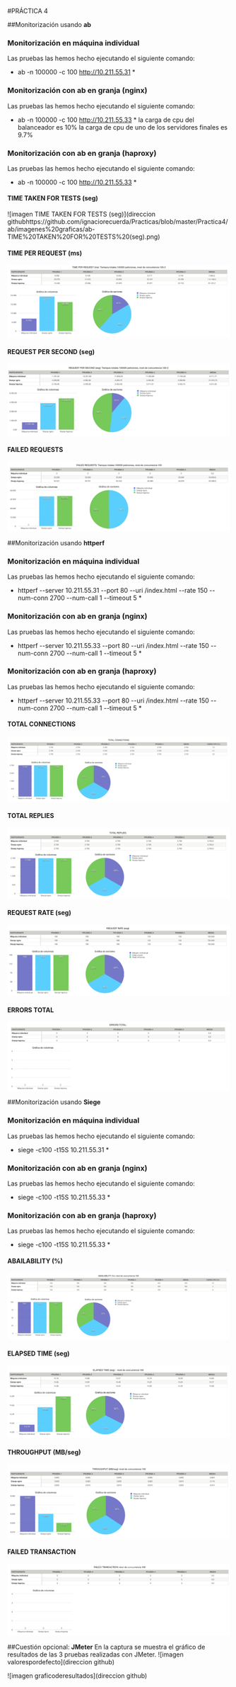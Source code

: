 #PRÁCTICA 4

##Monitorización usando **ab**
### Monitorización en **máquina individual**
Las pruebas las hemos hecho ejecutando el siguiente comando:
* ab -n 100000 -c 100 http://10.211.55.31 *

### Monitorización con **ab** en **granja (nginx)**
Las pruebas las hemos hecho ejecutando el siguiente comando:
* ab -n 100000 -c 100 http://10.211.55.33 *
la carga de cpu del balanceador es 10%
la carga de cpu de uno de los servidores finales es 9.7%

### Monitorización con **ab** en **granja (haproxy)**
Las pruebas las hemos hecho ejecutando el siguiente comando:
* ab -n 100000 -c 100 http://10.211.55.33 *

#### TIME TAKEN FOR TESTS (seg)
![imagen TIME TAKEN FOR TESTS (seg)](direccion githubhttps://github.com/ignaciorecuerda/Practicas/blob/master/Practica4/ab/imagenes%20graficas/ab-TIME%20TAKEN%20FOR%20TESTS%20(seg).png)

#### TIME PER REQUEST (ms)
![imagen TIME PER REQUEST (ms)](https://github.com/ignaciorecuerda/Practicas/blob/master/Practica4/ab/imagenes%20graficas/ab-TIME%20PER%20REQUEST%20(ms).png)

#### REQUEST PER SECOND (seg)
![imagen REQUEST PER SECOND (seg)](https://github.com/ignaciorecuerda/Practicas/blob/master/Practica4/ab/imagenes%20graficas/ab-REQUEST%20PER%20SECOND%20(seg).png)

#### FAILED REQUESTS
![imagen FAILED REQUESTS](https://github.com/ignaciorecuerda/Practicas/blob/master/Practica4/ab/imagenes%20graficas/ab-FAILED%20REQUESTS.png) 




##Monitorización usando **httperf**
### Monitorización en **máquina individual**
Las pruebas las hemos hecho ejecutando el siguiente comando:
* httperf --server 10.211.55.31 --port 80 --uri /index.html --rate 150 --num-conn 2700 --num-call 1 --timeout 5 *

### Monitorización con **ab** en **granja (nginx)**
Las pruebas las hemos hecho ejecutando el siguiente comando:
* httperf --server 10.211.55.33 --port 80 --uri /index.html --rate 150 --num-conn 2700 --num-call 1 --timeout 5 *

### Monitorización con **ab** en **granja (haproxy)**
Las pruebas las hemos hecho ejecutando el siguiente comando:
* httperf --server 10.211.55.33 --port 80 --uri /index.html --rate 150 --num-conn 2700 --num-call 1 --timeout 5 *

#### TOTAL CONNECTIONS
![imagen TOTAL CONNECTIONS](https://github.com/ignaciorecuerda/Practicas/blob/master/Practica4/httperf/imagenes%20graficas/httperf-TOTAL%20CONNECTIONS.png)

#### TOTAL REPLIES
![imagen TOTAL REPLIES](https://github.com/ignaciorecuerda/Practicas/blob/master/Practica4/httperf/imagenes%20graficas/httperf-TOTAL%20REPLIES.png)

#### REQUEST RATE (seg)
![imagen REQUEST RATE](https://github.com/ignaciorecuerda/Practicas/blob/master/Practica4/httperf/imagenes%20graficas/httperf-REQUEST%20RATE%20(seg).png)

#### ERRORS TOTAL
![imagen ERRORS TOTAL](https://github.com/ignaciorecuerda/Practicas/blob/master/Practica4/httperf/imagenes%20graficas/httperf-ERRORS%20TOTAL.png)




##Monitorización usando **Siege**
### Monitorización en **máquina individual**
Las pruebas las hemos hecho ejecutando el siguiente comando:
* siege -c100 -t15S 10.211.55.31 *

### Monitorización con **ab** en **granja (nginx)**
Las pruebas las hemos hecho ejecutando el siguiente comando:
* siege -c100 -t15S 10.211.55.33 *

### Monitorización con **ab** en **granja (haproxy)**
Las pruebas las hemos hecho ejecutando el siguiente comando:
* siege -c100 -t15S 10.211.55.33 *

#### ABAILABILITY (%)
![imagen ABAILABILITY](https://github.com/ignaciorecuerda/Practicas/blob/master/Practica4/siege/imagenes%20graficas/siege-ABAILABILITY%20(%25).png)

#### ELAPSED TIME (seg)
![imagen ELAPSED TIME](https://github.com/ignaciorecuerda/Practicas/blob/master/Practica4/siege/imagenes%20graficas/siege-ELAPSED%20TIME%20(seg).png)

#### THROUGHPUT (MB/seg)
![imagen THROUGHPUT](https://github.com/ignaciorecuerda/Practicas/blob/master/Practica4/siege/imagenes%20graficas/siege-THROUGHPUT%20(MB:seg).png)

#### FAILED TRANSACTION
![imagen FAILED TRANSACTION](https://github.com/ignaciorecuerda/Practicas/blob/master/Practica4/siege/imagenes%20graficas/siege-FAILED%20TRANSACTION.png)


##Cuestión opcional: **JMeter**
En la captura se muestra el gráfico de resultados de las 3 pruebas realizadas con JMeter.
![imagen valorespordefecto](direccion github)

![imagen graficoderesultados](direccion github)


